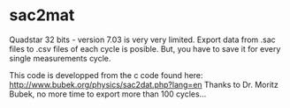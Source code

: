 sac2mat
=======

Quadstar 32 bits - version 7.03 is very very limited. 
Export data from .sac files to .csv files of each cycle is posible.
But, you have to save it for every single measurements cycle.


This code is developped from the c code found here: http://www.bubek.org/physics/sac2dat.php?lang=en
Thanks to Dr. Moritz Bubek, no more time to export more than 100 cycles...
